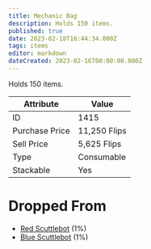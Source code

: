 ```yaml
---
title: Mechanic Bag
description: Holds 150 items.
published: true
date: 2023-02-18T16:44:34.000Z
tags: items
editor: markdown
dateCreated: 2023-02-16T00:00:00.000Z
---
```


Holds 150 items.

|Attribute|Value|
|-|-|
|ID|1415|
|Purchase Price|11,250 Flips|
|Sell Price|5,625 Flips|
|Type|Consumable|
|Stackable|Yes|


# Dropped From
 * [Red Scuttlebot](/monsters/red-scuttlebot.md) (1%)
 * [Blue Scuttlebot](/monsters/blue-scuttlebot.md) (1%)
